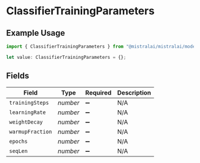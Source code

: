 # ClassifierTrainingParameters

## Example Usage

```typescript
import { ClassifierTrainingParameters } from "@mistralai/mistralai/models/components";

let value: ClassifierTrainingParameters = {};
```

## Fields

| Field              | Type               | Required           | Description        |
| ------------------ | ------------------ | ------------------ | ------------------ |
| `trainingSteps`    | *number*           | :heavy_minus_sign: | N/A                |
| `learningRate`     | *number*           | :heavy_minus_sign: | N/A                |
| `weightDecay`      | *number*           | :heavy_minus_sign: | N/A                |
| `warmupFraction`   | *number*           | :heavy_minus_sign: | N/A                |
| `epochs`           | *number*           | :heavy_minus_sign: | N/A                |
| `seqLen`           | *number*           | :heavy_minus_sign: | N/A                |